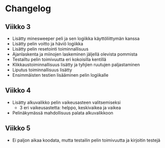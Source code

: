 # Changelog

## Viikko 3

- Lisätty minesweeper peli ja sen logiikka käyttöliittymän kanssa
- Lisätty pelin voitto ja häviö logiikka
- Lisätty pelin resetointi toiminnallisuus
- Ajanlaskenta ja miinojen laskeminen jäljellä olevista pommista
- Testailtu pelin toimivuutta eri kokoisilla kentillä
- Klikkaustoiminnallisuus lisätty ja tyhjien ruutujen paljastaminen
- Liputus toiminnallisuus lisätty
- Ensimmäisten testien lisääminen pelin logiikalle

## Viikko 4

- Lisätty alkuvalikko pelin vaikeusasteen valitsemiseksi
  - 3 eri vaikeusastetta: helppo, keskivaikea ja vaikea
- Pelinäkymässä mahdollisuus palata alkuvalikkoon

## Viikko 5

- Ei paljon aikaa koodata, mutta testailin pelin toimivuutta ja kirjoitin testejä
